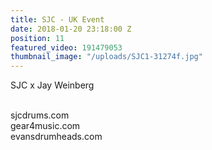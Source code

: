 ```yaml
---
title: SJC - UK Event
date: 2018-01-20 23:18:00 Z
position: 11
featured_video: 191479053
thumbnail_image: "/uploads/SJC1-31274f.jpg"
---
```


SJC x Jay Weinberg

<br>sjcdrums.com<br>
gear4music.com<br>
evansdrumheads.com​